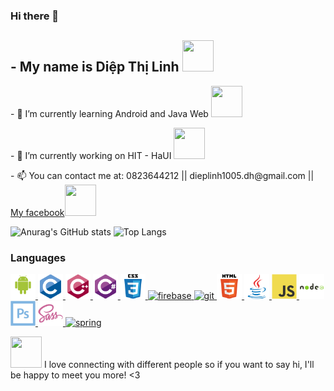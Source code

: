 ### Hi there 👋 
<h2> - My name is <b>Diệp Thị Linh</b>  <img src="https://media4.giphy.com/media/OT67vTN8ckQmev2Wja/giphy.gif?cid=ecf05e47d1h7t7qsh8pauyn26ak1d6cnl7f7w8kaq1lhbbq6&rid=giphy.gif&ct=s" width="50" height="50"</img></h2>


<p>- 🌱 I’m currently learning Android and Java Web <img src="https://media4.giphy.com/media/S8IL16sDmUQfPgJNAH/giphy.gif?cid=ecf05e47tjyp9il0uo1ba8vnkzdhnc5grve56v00e6sq3231&rid=giphy.gif&ct=s" width="50" height="50"></img></p>
<p>- 🔭 I’m currently working on HIT - HaUI <img src="https://media0.giphy.com/media/YkzhH8unAg0EpyZpw3/giphy.gif?cid=ecf05e47148ka8toi5olzowyw4n16h4nnxozb2mcntg4zfjv&rid=giphy.gif&ct=s" width="50" height="50"> </img></p>
<p>- 📫 You can contact me at: 0823644212 || dieplinh1005.dh@gmail.com || <a href="https://www.facebook.com/linh.tuyngoc.7">My facebook</a><img src="https://media0.giphy.com/media/pyOW7H0itBpAOjH9Cz/giphy.gif?cid=ecf05e47b4tdb1v7z6yjdbm615zxqvapfmwgusd2jdw3np9m&rid=giphy.gif&ct=s" width="50" height="50"> </img></p>

<!--
**huannd0101/huannd0101** is a ✨ _special_ ✨ repository because its `README.md` (this file) appears on your GitHub profile.

Here are some ideas to get you started:



- 👯 I’m looking to collaborate on ...
- 🤔 I’m looking for help with ...
- 💬 Ask me about ...
- 😄 Pronouns: ...
- ⚡ Fun fact: ...
-->

![Anurag's GitHub stats](https://github-readme-stats.vercel.app/api?username=dieplinh0510&show_icons=true&theme=radical)
![Top Langs](https://github-readme-stats.vercel.app/api/top-langs/?username=dieplinh0510&theme=radical)

<h3 align="left">Languages</h3>
<p align="left"> <a href="https://developer.android.com" target="_blank"> <img src="https://raw.githubusercontent.com/devicons/devicon/master/icons/android/android-original-wordmark.svg" alt="android" width="40" height="40"/> </a> <a href="https://www.cprogramming.com/" target="_blank"> <img src="https://raw.githubusercontent.com/devicons/devicon/master/icons/c/c-original.svg" alt="c" width="40" height="40"/> </a> <a href="https://www.w3schools.com/cpp/" target="_blank"> <img src="https://raw.githubusercontent.com/devicons/devicon/master/icons/cplusplus/cplusplus-original.svg" alt="cplusplus" width="40" height="40"/> </a> <a href="https://www.w3schools.com/cs/" target="_blank"> <img src="https://raw.githubusercontent.com/devicons/devicon/master/icons/csharp/csharp-original.svg" alt="csharp" width="40" height="40"/> </a> <a href="https://www.w3schools.com/css/" target="_blank"> <img src="https://raw.githubusercontent.com/devicons/devicon/master/icons/css3/css3-original-wordmark.svg" alt="css3" width="40" height="40"/> </a> <a href="https://firebase.google.com/" target="_blank"> <img src="https://www.vectorlogo.zone/logos/firebase/firebase-icon.svg" alt="firebase" width="40" height="40"/> </a> <a href="https://git-scm.com/" target="_blank"> <img src="https://www.vectorlogo.zone/logos/git-scm/git-scm-icon.svg" alt="git" width="40" height="40"/> </a> <a href="https://www.w3.org/html/" target="_blank"> <img src="https://raw.githubusercontent.com/devicons/devicon/master/icons/html5/html5-original-wordmark.svg" alt="html5" width="40" height="40"/> </a> <a href="https://www.java.com" target="_blank"> <img src="https://raw.githubusercontent.com/devicons/devicon/master/icons/java/java-original.svg" alt="java" width="40" height="40"/> </a> <a href="https://developer.mozilla.org/en-US/docs/Web/JavaScript" target="_blank"> <img src="https://raw.githubusercontent.com/devicons/devicon/master/icons/javascript/javascript-original.svg" alt="javascript" width="40" height="40"/> </a> <a href="https://nodejs.org" target="_blank"> <img src="https://raw.githubusercontent.com/devicons/devicon/master/icons/nodejs/nodejs-original-wordmark.svg" alt="nodejs" width="40" height="40"/> </a> <a href="https://www.photoshop.com/en" target="_blank"> <img src="https://raw.githubusercontent.com/devicons/devicon/master/icons/photoshop/photoshop-line.svg" alt="photoshop" width="40" height="40"/> </a> <a href="https://sass-lang.com" target="_blank"> <img src="https://raw.githubusercontent.com/devicons/devicon/master/icons/sass/sass-original.svg" alt="sass" width="40" height="40"/> </a> <a href="https://spring.io/" target="_blank"> <img src="https://www.vectorlogo.zone/logos/springio/springio-icon.svg" alt="spring" width="40" height="40"/> </a> </p>

<p> <img src="https://camo.githubusercontent.com/ec0df7b334d15078e980be8f26f35f1bd6f004eaa4a121db42fed361360c1817/68747470733a2f2f6d656469612e67697068792e636f6d2f6d656469612f4c6e516a7057614f4e386e68723231764e572f67697068792e676966" width="50" height="50"></img> I love connecting with different people so if you want to say hi, I'll be happy to meet you more! <3</p>
